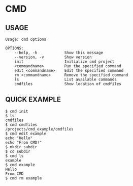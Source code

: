 CMD
===

USAGE
-----

	Usage: cmd options

    OPTIONS:
   		--help, -h            Show this message
   		--version, -v         Show version
   		init                  Initialize cmd project
   		<commandname>         Run the specified command
   		edit <commandname>    Edit the specified command
   		rm <commandname>      Remove the specified command
   		ls                    List available commands
	   	cmdfiles              Show location of cmdfiles


QUICK EXAMPLE
-------------

	$ cmd init
	$ ls
	cmdfiles
	$ cmd cmdfiles
	/projects/cmd_example/cmdfiles
	$ cmd edit example
	echo "Hello"
	echo "From CMD!"
	$ mkdir subdir
	$ cd subdir
	$ cmd ls
	example
	$ cmd example
	Hello
	From CMD
	$ cmd rm example


